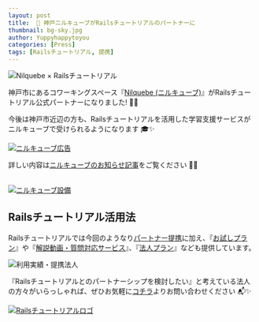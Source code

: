 ```yaml
---
layout: post
title:  🤝 神戸ニルキューブがRailsチュートリアルのパートナーに
thumbnail: bg-sky.jpg
author: Yuppyhappytoyou
categories: [Press]
tags: [Railsチュートリアル, 提携]
---
```


![Nilquebe × Railsチュートリアル](https://i.gyazo.com/28ceac1c70a56d9189045b8c43dde41a.png)

神戸市にあるコワーキングスペース『[Nilquebe (ニルキューブ)](https://nilquebe.com/)』がRailsチュートリアル公式パートナーになりました! 🤝✨

今後は神戸市近辺の方も、Railsチュートリアルを活用した学習支援サービスがニルキューブで受けられるようになります 🎓✨

[![ニルキューブ広告](https://i.gyazo.com/17dfb17ee184938d7a56b3384504f8ef.png)](https://nilquebe.blogspot.com/2019/09/rails10.html)

<div>詳しい内容は<a href="https://nilquebe.blogspot.com/2019/09/rails10.html">ニルキューブのお知らせ記事</a>をご覧ください 💁‍♀️</div><br>

[![ニルキューブ設備](https://i.gyazo.com/9d0f1a8785270fc9aae076530df68bc4.png)](https://nilquebe.blogspot.com/2019/09/rails10.html)


## Railsチュートリアル活用法

Railsチュートリアルでは今回のようなり[パートナー提携](https://railstutorial.jp/contact#license)に加え、『[お試しプラン](https://railstutorial.jp/trial)』や『[解説動画・質問対応サービス](https://railstutorial.jp/#service)』、『[法人プラン](https://railstutorial.jp/business)』なども提供しています。

![利用実績・提携法人](https://i.gyazo.com/94efed573b97450d4033d641757021f8.png)

『Railsチュートリアルとのパートナーシップを検討したい』と考えている法人の方々がいらっしゃれば、ぜひお気軽に[コチラ](https://railstutorial.jp/contact)よりお問い合わせください 📬✨

[![Railsチュートリアルロゴ](https://i.gyazo.com/d89f3367fe2668e5cb3ae8b69be642e5.png)](https://railstutorial.jp/contact)

